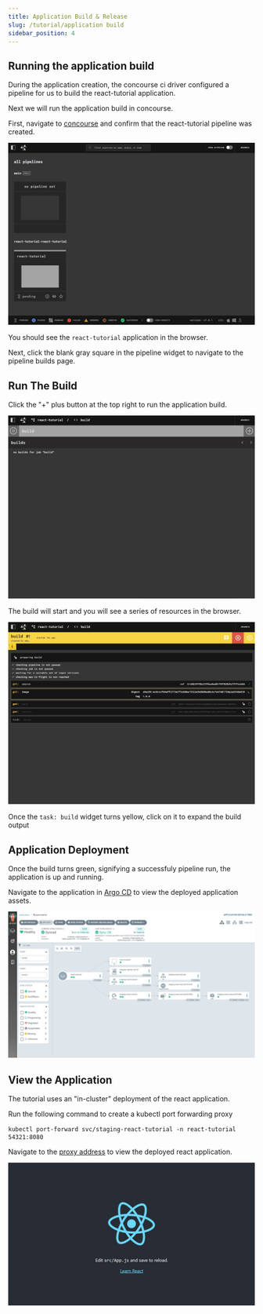 ```yaml
---
title: Application Build & Release
slug: /tutorial/application build
sidebar_position: 4
---
```


## Running the application build

During the application creation, the concourse ci driver configured a pipeline for us to build the react-tutorial application. 

Next we will run the application build in concourse.

First, navigate to [concourse](http://concourse.local.gd:8081) and confirm that the react-tutorial pipeline was created.

<img src="/img/concourse-pipelines.jpg" />

You should see the `react-tutorial` application in the browser.

Next, click the blank gray square in the pipeline widget to navigate to the pipeline builds page.

## Run The Build

Click the "+" plus button at the top right to run the application build.

<img src="/img/concourse-builds.jpg" />

The build will start and you will see a series of resources in the browser.

<img src="/img/concourse-build-started.jpg" />

Once the `task: build` widget turns yellow, click on it to expand the build output

## Application Deployment

Once the build turns green, signifying a successfuly pipeline run, the application is up and running.

Navigate to the application in [Argo CD](http://argo-cd.local.gd:8081/applications/react-tutorial?view=tree&resource=) to view the deployed application assets.

<img src="/img/argocd-application.jpg" />

## View the Application

The tutorial uses an "in-cluster" deployment of the react application.

Run the following command to create a kubectl port forwarding proxy

    kubectl port-forward svc/staging-react-tutorial -n react-tutorial 54321:8080

Navigate to the [proxy address](http://localhost:54321) to view the deployed react application.

<img src="/img/react-landing-page.jpg" />
